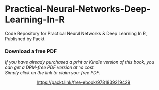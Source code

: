 # Practical-Neural-Networks-Deep-Learning-In-R
Code Repository for Practical Neural Networks &amp; Deep Learning In R, Published by Packt
### Download a free PDF

 <i>If you have already purchased a print or Kindle version of this book, you can get a DRM-free PDF version at no cost.<br>Simply click on the link to claim your free PDF.</i>
<p align="center"> <a href="https://packt.link/free-ebook/9781839219429">https://packt.link/free-ebook/9781839219429 </a> </p>